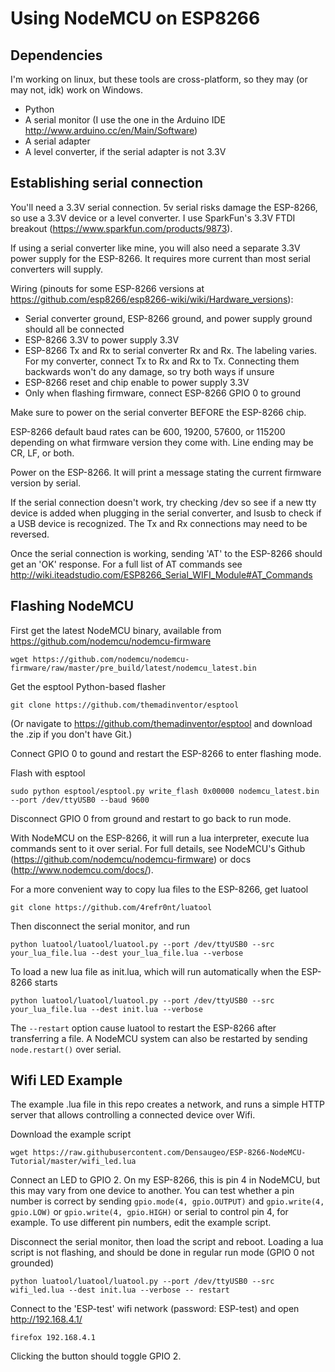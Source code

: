 # Using NodeMCU on ESP8266 #

## Dependencies ##

I'm working on linux, but these tools are cross-platform, so they may (or may not, idk) work on Windows.

- Python
- A serial monitor (I use the one in the Arduino IDE http://www.arduino.cc/en/Main/Software)
- A serial adapter
- A level converter, if the serial adapter is not 3.3V

## Establishing serial connection ##

You'll need a 3.3V serial connection. 5v serial risks damage the ESP-8266, so use a 3.3V device or a level converter. I use SparkFun's 3.3V FTDI breakout (https://www.sparkfun.com/products/9873).

If using a serial converter like mine, you will also need a separate 3.3V power supply for the ESP-8266. It requires more current than most serial converters will supply.

Wiring (pinouts for some ESP-8266 versions at https://github.com/esp8266/esp8266-wiki/wiki/Hardware_versions):
- Serial converter ground, ESP-8266 ground, and power supply ground should all be connected
- ESP-8266 3.3V to power supply 3.3V
- ESP-8266 Tx and Rx to serial converter Rx and Rx. The labeling varies. For my converter, connect Tx to Rx and Rx to Tx. Connecting them backwards won't do any damage, so try both ways if unsure
- ESP-8266 reset and chip enable to power supply 3.3V
- Only when flashing firmware, connect ESP-8266 GPIO 0 to ground

Make sure to power on the serial converter BEFORE the ESP-8266 chip.

ESP-8266 default baud rates can be  600, 19200, 57600, or 115200 depending on what firmware version they come with. Line ending may be CR, LF, or both.

Power on the ESP-8266. It will print a message stating the current firmware version by serial.

If the serial connection doesn't work, try checking /dev so see if a new tty device is added when plugging in the serial converter, and lsusb to check if a USB device is recognized. The Tx and Rx connections may need to be reversed.

Once the serial connection is working, sending 'AT' to the ESP-8266 should get an 'OK' response. For a full list of AT commands see http://wiki.iteadstudio.com/ESP8266_Serial_WIFI_Module#AT_Commands

## Flashing NodeMCU ##

First get the latest NodeMCU binary, available from https://github.com/nodemcu/nodemcu-firmware

    wget https://github.com/nodemcu/nodemcu-firmware/raw/master/pre_build/latest/nodemcu_latest.bin

Get the esptool Python-based flasher

    git clone https://github.com/themadinventor/esptool

(Or navigate to https://github.com/themadinventor/esptool and download the .zip if you don't have Git.)

Connect GPIO 0 to gound and restart the ESP-8266 to enter flashing mode.

Flash with esptool

    sudo python esptool/esptool.py write_flash 0x00000 nodemcu_latest.bin --port /dev/ttyUSB0 --baud 9600

Disconnect GPIO 0 from ground and restart to go back to run mode.

With NodeMCU on the ESP-8266, it will run a lua interpreter, execute lua commands sent to it over serial. For full details, see NodeMCU's Github (https://github.com/nodemcu/nodemcu-firmware) or docs (http://www.nodemcu.com/docs/).

For a more convenient way to copy lua files to the ESP-8266, get luatool

    git clone https://github.com/4refr0nt/luatool

Then disconnect the serial monitor, and run

    python luatool/luatool/luatool.py --port /dev/ttyUSB0 --src your_lua_file.lua --dest your_lua_file.lua --verbose

To load a new lua file as init.lua, which will run automatically when the ESP-8266 starts

    python luatool/luatool/luatool.py --port /dev/ttyUSB0 --src your_lua_file.lua --dest init.lua --verbose

The `--restart` option cause luatool to restart the ESP-8266 after transferring a file. A NodeMCU system can also be restarted by sending `node.restart()` over serial.

## Wifi LED Example ##

The example .lua file in this repo creates a network, and runs a simple HTTP server that allows controlling a connected device over Wifi.

Download the example script

    wget https://raw.githubusercontent.com/Densaugeo/ESP-8266-NodeMCU-Tutorial/master/wifi_led.lua

Connect an LED to GPIO 2. On my ESP-8266, this is pin 4 in NodeMCU, but this may vary from one device to another. You can test whether a pin number is correct by sending `gpio.mode(4, gpio.OUTPUT)` and `gpio.write(4, gpio.LOW)` or `gpio.write(4, gpio.HIGH)` or serial to control pin 4, for example. To use different pin numbers, edit the example script.

Disconnect the serial monitor, then load the script and reboot. Loading a lua script is not flashing, and should be done in regular run mode (GPIO 0 not grounded)

    python luatool/luatool/luatool.py --port /dev/ttyUSB0 --src wifi_led.lua --dest init.lua --verbose -- restart

Connect to the 'ESP-test' wifi network (password: ESP-test) and open http://192.168.4.1/

    firefox 192.168.4.1

Clicking the button should toggle GPIO 2.
